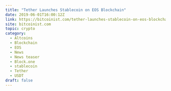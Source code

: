 ```yaml
---
title: "Tether Launches Stablecoin on EOS Blockchain"
date: 2019-06-01T16:00:12Z
link: https://bitcoinist.com/tether-launches-stablecoin-on-eos-blockchain/?utm_medium=RSS&utm_source=hune
site: bitcoinist.com
topic: crypto
category:
  - Altcoins
  - Blockchain
  - EOS
  - News
  - News teaser
  - Block.one
  - stablecoin
  - Tether
  - USDT
draft: false
---
```

